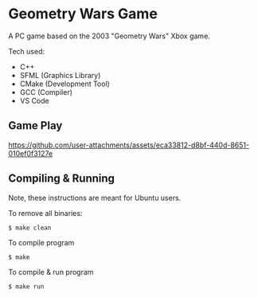 # Geometry Wars Game

A PC game based on the 2003 "Geometry Wars" Xbox game.

Tech used:
- C++
- SFML (Graphics Library)
- CMake (Development Tool)
- GCC (Compiler)
- VS Code

## Game Play

https://github.com/user-attachments/assets/eca33812-d8bf-440d-8651-010ef0f3127e

## Compiling & Running

Note, these instructions are meant for Ubuntu users.

To remove all binaries:
```
$ make clean
```

To compile program
```
$ make
```
To compile & run program
```
$ make run
```
